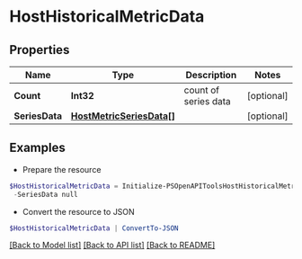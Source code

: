 # HostHistoricalMetricData
## Properties

Name | Type | Description | Notes
------------ | ------------- | ------------- | -------------
**Count** | **Int32** | count of series data | [optional] 
**SeriesData** | [**HostMetricSeriesData[]**](HostMetricSeriesData.md) |  | [optional] 

## Examples

- Prepare the resource
```powershell
$HostHistoricalMetricData = Initialize-PSOpenAPIToolsHostHistoricalMetricData  -Count 1 `
 -SeriesData null
```

- Convert the resource to JSON
```powershell
$HostHistoricalMetricData | ConvertTo-JSON
```

[[Back to Model list]](../README.md#documentation-for-models) [[Back to API list]](../README.md#documentation-for-api-endpoints) [[Back to README]](../README.md)

